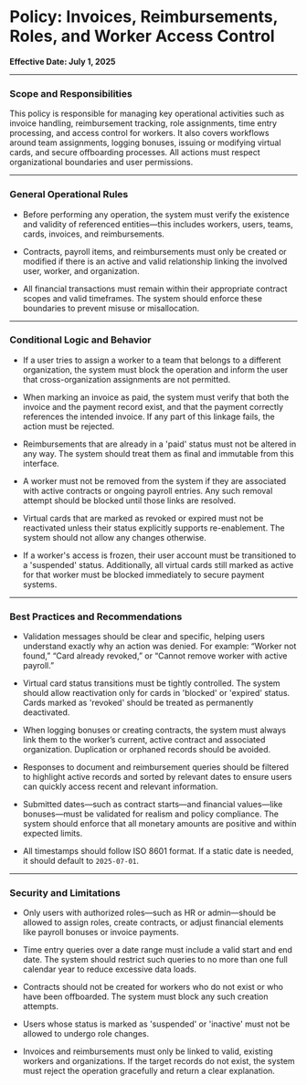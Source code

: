 # Policy: Invoices, Reimbursements, Roles, and Worker Access Control

**Effective Date: July 1, 2025**

---

### Scope and Responsibilities

This policy is responsible for managing key operational activities such as invoice handling, reimbursement tracking, role assignments, time entry processing, and access control for workers. It also covers workflows around team assignments, logging bonuses, issuing or modifying virtual cards, and secure offboarding processes. All actions must respect organizational boundaries and user permissions.

---

### General Operational Rules

- Before performing any operation, the system must verify the existence and validity of referenced entities—this includes workers, users, teams, cards, invoices, and reimbursements.

- Contracts, payroll items, and reimbursements must only be created or modified if there is an active and valid relationship linking the involved user, worker, and organization.

- All financial transactions must remain within their appropriate contract scopes and valid timeframes. The system should enforce these boundaries to prevent misuse or misallocation.

---

### Conditional Logic and Behavior

- If a user tries to assign a worker to a team that belongs to a different organization, the system must block the operation and inform the user that cross-organization assignments are not permitted.

- When marking an invoice as paid, the system must verify that both the invoice and the payment record exist, and that the payment correctly references the intended invoice. If any part of this linkage fails, the action must be rejected.

- Reimbursements that are already in a 'paid' status must not be altered in any way. The system should treat them as final and immutable from this interface.

- A worker must not be removed from the system if they are associated with active contracts or ongoing payroll entries. Any such removal attempt should be blocked until those links are resolved.

- Virtual cards that are marked as revoked or expired must not be reactivated unless their status explicitly supports re-enablement. The system should not allow any changes otherwise.

- If a worker's access is frozen, their user account must be transitioned to a 'suspended' status. Additionally, all virtual cards still marked as active for that worker must be blocked immediately to secure payment systems.

---

### Best Practices and Recommendations

- Validation messages should be clear and specific, helping users understand exactly why an action was denied. For example: “Worker not found,” “Card already revoked,” or “Cannot remove worker with active payroll.”

- Virtual card status transitions must be tightly controlled. The system should allow reactivation only for cards in 'blocked' or 'expired' status. Cards marked as 'revoked' should be treated as permanently deactivated.

- When logging bonuses or creating contracts, the system must always link them to the worker’s current, active contract and associated organization. Duplication or orphaned records should be avoided.

- Responses to document and reimbursement queries should be filtered to highlight active records and sorted by relevant dates to ensure users can quickly access recent and relevant information.

- Submitted dates—such as contract starts—and financial values—like bonuses—must be validated for realism and policy compliance. The system should enforce that all monetary amounts are positive and within expected limits.

- All timestamps should follow ISO 8601 format. If a static date is needed, it should default to `2025-07-01`.

---

### Security and Limitations

- Only users with authorized roles—such as HR or admin—should be allowed to assign roles, create contracts, or adjust financial elements like payroll bonuses or invoice payments.

- Time entry queries over a date range must include a valid start and end date. The system should restrict such queries to no more than one full calendar year to reduce excessive data loads.

- Contracts should not be created for workers who do not exist or who have been offboarded. The system must block any such creation attempts.

- Users whose status is marked as 'suspended' or 'inactive' must not be allowed to undergo role changes.

- Invoices and reimbursements must only be linked to valid, existing workers and organizations. If the target records do not exist, the system must reject the operation gracefully and return a clear explanation.
